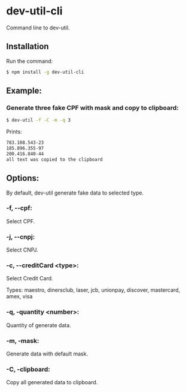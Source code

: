 # dev-util-cli
Command line to dev-util.

## Installation

Run the command:

```bash
$ npm install -g dev-util-cli
```

## Example:

### Generate three fake CPF with mask and copy to clipboard:

```bash
$ dev-util -f -C -m -q 3
```
Prints:
```bash
783.108.543-23
185.896.355-97
200.416.840-44
all text was copied to the clipboard
```

## Options:

By default, dev-util generate fake data to selected type.

### -f, --cpf:
Select CPF.

### -j, --cnpj:
Select CNPJ.

### -c, --creditCard &lt;type&gt;:
Select Credit Card.

Types: maestro, dinersclub, laser, jcb, unionpay, discover, mastercard, amex, visa

### -q, -quantity &lt;number&gt;:
Quantity of generate data.

### -m, -mask:
Generate data with default mask.

### -C, -clipboard:
Copy all generated data to clipboard.
